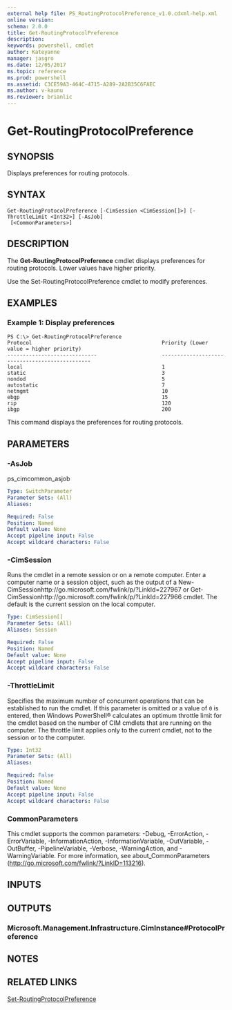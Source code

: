 ```yaml
---
external help file: PS_RoutingProtocolPreference_v1.0.cdxml-help.xml
online version: 
schema: 2.0.0
title: Get-RoutingProtocolPreference
description: 
keywords: powershell, cmdlet
author: Kateyanne
manager: jasgro
ms.date: 12/05/2017
ms.topic: reference
ms.prod: powershell
ms.assetid: C3CE59A3-464C-4715-A289-2A2B35C6FAEC
ms.author: v-kaunu
ms.reviewer: brianlic
---
```


# Get-RoutingProtocolPreference

## SYNOPSIS
Displays preferences for routing protocols.

## SYNTAX

```
Get-RoutingProtocolPreference [-CimSession <CimSession[]>] [-ThrottleLimit <Int32>] [-AsJob]
 [<CommonParameters>]
```

## DESCRIPTION
The **Get-RoutingProtocolPreference** cmdlet displays preferences for routing protocols.
Lower values have higher priority.

Use the Set-RoutingProtocolPreference cmdlet to modify preferences.

## EXAMPLES

### Example 1: Display preferences
```
PS C:\> Get-RoutingProtocolPreference
Protocol                                          Priority (Lower value = higher priority)
-----------------------------                     -----------------------------------------------
local                                             1
static                                            3
nondod                                            5
autostatic                                        7
netmgmt                                           10
ebgp                                              15
rip                                               120
ibgp                                              200
```

This command displays the preferences for routing protocols.

## PARAMETERS

### -AsJob
ps_cimcommon_asjob

```yaml
Type: SwitchParameter
Parameter Sets: (All)
Aliases: 

Required: False
Position: Named
Default value: None
Accept pipeline input: False
Accept wildcard characters: False
```

### -CimSession
Runs the cmdlet in a remote session or on a remote computer.
Enter a computer name or a session object, such as the output of a New-CimSessionhttp://go.microsoft.com/fwlink/p/?LinkId=227967 or Get-CimSessionhttp://go.microsoft.com/fwlink/p/?LinkId=227966 cmdlet.
The default is the current session on the local computer.

```yaml
Type: CimSession[]
Parameter Sets: (All)
Aliases: Session

Required: False
Position: Named
Default value: None
Accept pipeline input: False
Accept wildcard characters: False
```

### -ThrottleLimit
Specifies the maximum number of concurrent operations that can be established to run the cmdlet.
If this parameter is omitted or a value of `0` is entered, then Windows PowerShell® calculates an optimum throttle limit for the cmdlet based on the number of CIM cmdlets that are running on the computer.
The throttle limit applies only to the current cmdlet, not to the session or to the computer.

```yaml
Type: Int32
Parameter Sets: (All)
Aliases: 

Required: False
Position: Named
Default value: None
Accept pipeline input: False
Accept wildcard characters: False
```

### CommonParameters
This cmdlet supports the common parameters: -Debug, -ErrorAction, -ErrorVariable, -InformationAction, -InformationVariable, -OutVariable, -OutBuffer, -PipelineVariable, -Verbose, -WarningAction, and -WarningVariable. For more information, see about_CommonParameters (http://go.microsoft.com/fwlink/?LinkID=113216).

## INPUTS

## OUTPUTS

### Microsoft.Management.Infrastructure.CimInstance#ProtocolPreference

## NOTES

## RELATED LINKS

[Set-RoutingProtocolPreference](./Set-RoutingProtocolPreference.md)

